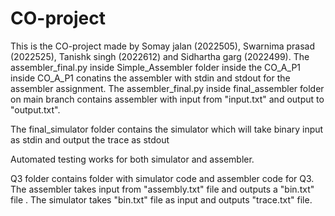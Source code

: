# CO-project
This is the CO-project made by Somay jalan (2022505), Swarnima prasad (2022525), Tanishk singh (2022612) and Sidhartha garg (2022499).
The assembler_final.py inside Simple_Assembler folder inside the CO_A_P1 inside CO_A_P1 conatins the assembler with stdin and stdout for the assembler assignment. The assembler_final.py inside final_assembler folder on main branch contains assembler with input from "input.txt" and output to "output.txt".


The final_simulator folder contains the simulator which will take binary input as stdin and output the trace as stdout


Automated testing works for both simulator and assembler.


Q3 folder contains folder with simulator code and assembler code for Q3. The assembler takes input from "assembly.txt" file and outputs a "bin.txt" file . The simulator takes "bin.txt" file as input and outputs "trace.txt" file.
